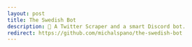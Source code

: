 ```yaml
---
layout: post
title: The Swedish Bot
description: 🤖 A Twitter Scraper and a smart Discord bot.
redirect: https://github.com/michalspano/the-swedish-bot
---
```

